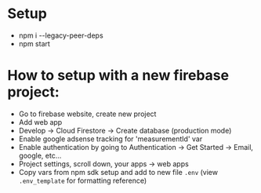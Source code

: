 # Setup
- npm i --legacy-peer-deps
- npm start

# How to setup with a new firebase project:
- Go to firebase website, create new project
- Add web app
- Develop -> Cloud Firestore -> Create database (production mode)
- Enable google adsense tracking for 'measurementId' var
- Enable authentication by going to Authentication -> Get Started -> Email, google, etc...
- Project settings, scroll down, your apps -> web apps
- Copy vars from npm sdk setup and add to new file `.env` (view `.env_template` for formatting reference)
